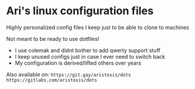 # Ari's linux configuration files
Highly personalized config files I keep just to be able to clone to machines

Not meant to be ready to use dotfiles!
- I use colemak and didnt bother to add qwerty support stuff
- I keep unused configs just in case I ever need to switch back
- My configuration is derived/lifted others over years

Also available on: `https://git.gay/aristosis/dots` `https://gitlabs.com/aristosis/dots`
